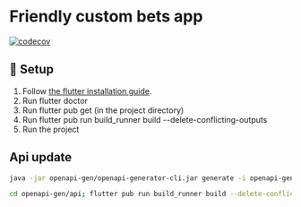 # Friendly custom bets app

[![codecov](https://codecov.io/gh/thoKling/FriendlyCustomBetsApp/branch/main/graph/badge.svg)](https://codecov.io/gh/thoKling/FriendlyCustomBetsApp)

## :rocket: Setup
1. Follow [the flutter installation guide](https://docs.flutter.dev/get-started/install).
2. Run flutter doctor
3. Run flutter pub get (in the project directory)
4. Run flutter pub run build_runner build --delete-conflicting-outputs
5. Run the project

## Api update

```bash 
java -jar openapi-gen/openapi-generator-cli.jar generate -i openapi-gen/swaggers/api.yaml -g dart-dio -c openapi-gen/config.yaml -o openapi-gen/api --enable-post-process-file
```

```bash
cd openapi-gen/api; flutter pub run build_runner build --delete-conflicting-outputs 
```